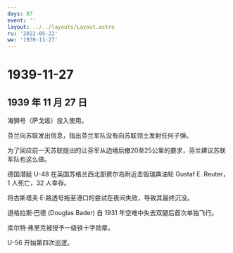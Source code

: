 ```yaml
---
days: 87
event: ''
layout: ../../layouts/Layout.astro
ru: '2022-05-22'
ww: '1939-11-27'
---
```


# 1939-11-27

## 1939 年 11 月 27 日

海狮号（萨戈级）投入使用。

芬兰向苏联发出信息，指出芬兰军队没有向苏联领土发射任何子弹。

为了回应前一天苏联提出的让芬军从边境后撤20至25公里的要求，芬兰建议苏联军队也这么做。

德国潜艇 U-48 在英国苏格兰西北部费尔岛附近击毁瑞典油轮 Gustaf E.
Reuter，1 人死亡，32 人幸存。

将古斯塔夫·E·路透号拖至港口的尝试在夜间失败，导致其最终沉没。

道格拉斯·巴德 (Douglas Bader) 自 1931 年空难中失去双腿后首次单独飞行。

库尔特·弗里克被授予一级铁十字勋章。

U-56 开始第四次巡逻。
